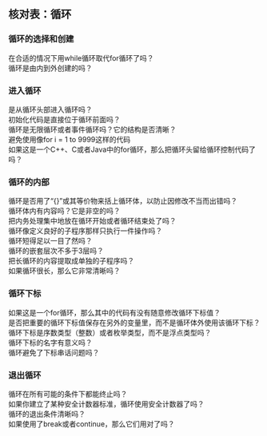## 核对表：循环

### 循环的选择和创建

在合适的情况下用while循环取代for循环了吗？  
循环是由内到外创建的吗？  

### 进入循环

是从循环头部进入循环吗？  
初始化代码是直接位于循环前面吗？  
循环是无限循环或者事件循环吗？它的结构是否清晰？  
避免使用像for i = 1 to 9999这样的代码  
如果这是一个C++、C或者Java中的for循环，那么把循环头留给循环控制代码了吗？  

### 循环的内部

循环是否用了“{}”或其等价物来括上循环体，以防止因修改不当而出错吗？  
循环体内有内容吗？它是非空的吗？  
把内务处理集中地放在循环开始或者循环结束处了吗？  
循环像定义良好的子程序那样只执行一件操作吗？  
循环短得足以一目了然吗？  
循环的嵌套层次不多于3层吗？  
把长循环的内容提取成单独的子程序吗？  
如果循环很长，那么它非常清晰吗？  

### 循环下标

如果这是一个for循环，那么其中的代码有没有随意修改循环下标值？  
是否把重要的循环下标值保存在另外的变量里，而不是循环体外使用该循环下标？  
循环下标是序数类型（整数）或者枚举类型，而不是浮点类型吗？  
循环下标的名字有意义吗？  
循环避免了下标串话问题吗？  

### 退出循环

循环在所有可能的条件下都能终止吗？  
如果你建立了某种安全计数器标准，循环使用安全计数器了吗？  
循环的退出条件清晰吗？  
如果使用了break或者continue，那么它们用对了吗？  

